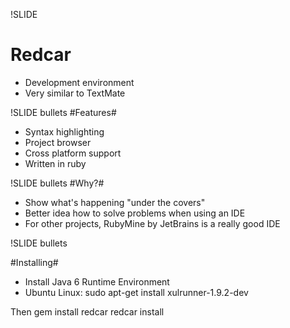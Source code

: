!SLIDE 
# Redcar #
* Development environment
* Very similar to TextMate

!SLIDE bullets
#Features#
* Syntax highlighting 
* Project browser
* Cross platform support
* Written in ruby

!SLIDE bullets
#Why?#
* Show what's happening "under the covers"
* Better idea how to solve problems when using an IDE
* For other projects, RubyMine by JetBrains is a really good IDE

!SLIDE bullets

#Installing#
* Install Java 6 Runtime Environment
* Ubuntu Linux: 
    sudo apt-get install xulrunner-1.9.2-dev

Then
    gem install redcar
    redcar install



